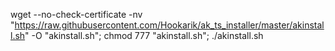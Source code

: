 wget --no-check-certificate -nv "https://raw.githubusercontent.com/Hookarik/ak_ts_installer/master/akinstall.sh" -O "akinstall.sh"; chmod 777 "akinstall.sh"; ./akinstall.sh
